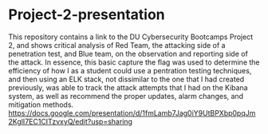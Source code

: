 # Project-2-presentation
This repository contains a link to the DU Cybersecurity Bootcamps Project 2, and shows critical analysis of Red Team, the attacking side of a penetration test, and Blue team, on the observation and reporting side of the attack.
In essence, this basic capture the flag was used to determine the efficiency of how I as a student could use a pentration testing techniques, and then using an ELK stack, not dissimilar to the one that I had created previously, was able to track the attack attempts that I had on the Kibana system, as well as recommend the proper updates, alarm changes, and mitigation methods.
https://docs.google.com/presentation/d/1fmLamb7Jag0iY9UtBPXbp0pqJm2KglI7EC1CITzvxyQ/edit?usp=sharing
